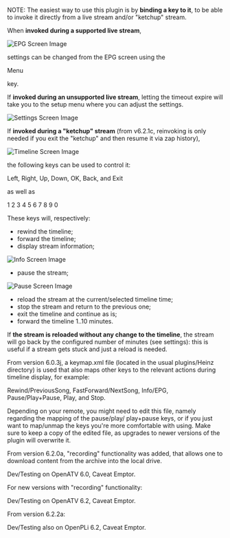 NOTE: The easiest way to use this plugin is
by **binding a key to it**, to be able to
invoke it directly from a live stream and/or
"ketchup" stream.

When **invoked during a supported live stream**,

![EPG Screen Image](https://github.com/oottppxx/enigma2/blob/master/plugins/heinz/screenshots/abc-ku-example-0.jpg)

settings can be changed from the EPG screen
using the

 Menu

key.

If **invoked during an unsupported live stream**,
letting the timeout expire will take you to
the setup menu where you can adjust the
settings.

![Settings Screen Image](https://github.com/oottppxx/enigma2/blob/master/plugins/heinz/screenshots/setup-example.jpg)

If **invoked during a "ketchup" stream** (from v6.2.1c, reinvoking is only needed if you exit the "ketchup" and then
resume it via zap history),

![Timeline Screen Image](https://github.com/oottppxx/enigma2/blob/master/plugins/heinz/screenshots/abc-ku-example-1.jpg)

the following keys can be used to control it:

 Left, Right, Up, Down, OK, Back, and Exit

as well as

1 2 3 4 5 6 7 8 9 0

These keys will, respectively:
- rewind the timeline;
- forward the timeline;
- display stream information;

![Info Screen Image](https://github.com/oottppxx/enigma2/blob/master/plugins/heinz/screenshots/abc-ku-example-2.jpg)

- pause the stream;

![Pause Screen Image](https://github.com/oottppxx/enigma2/blob/master/plugins/heinz/screenshots/abc-ku-example-3.jpg)

- reload the stream at the current/selected
timeline time;
- stop the stream and return to the previous one;
- exit the timeline and continue as is;
- forward the timeline 1..10 minutes.

If **the stream is reloaded without any change to
the timeline**, the stream will go back by
the configured number of minutes (see settings):
this is useful if a stream gets stuck and just a
reload is needed.

From version 6.0.3j, a keymap.xml file (located in
the usual plugins/Heinz directory) is used that
also maps other keys to the relevant actions during
timeline display, for example:

Rewind/PreviousSong, FastForward/NextSong, Info/EPG,
Pause/Play+Pause, Play, and Stop.

Depending on your remote, you might need to edit this
file, namely regarding the mapping of the pause/play/
play+pause keys, or if you just want to map/unmap the
keys you're more comfortable with using. Make sure to
keep a copy of the edited file, as upgrades to newer
versions of the plugin will overwrite it.

From version 6.2.0a, "recording" functionality was
added, that allows one to download content from the
archive into the local drive.

Dev/Testing on OpenATV 6.0, Caveat Emptor.

For new versions with "recording" functionality:

Dev/Testing on OpenATV 6.2, Caveat Emptor.

From version 6.2.2a:

Dev/Testing also on OpenPLi 6.2, Caveat Emptor.
